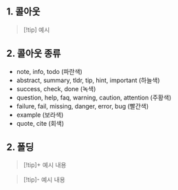 ## 1. 콜아웃
> [!tip] 예시


## 2. 콜아웃 종류
- note, info, todo (파란색)
- abstract, summary, tldr, tip, hint, important (하늘색)
- success, check, done (녹색)
- question, help, faq, warning, caution, attention (주황색)
- failure, fail, missing, danger, error, bug (빨간색)
- example (보라색)
- quote, cite (회색)

## 2. 폴딩
> [!tip]+ 예시
> 내용

> [!tip]- 예시
> 내용